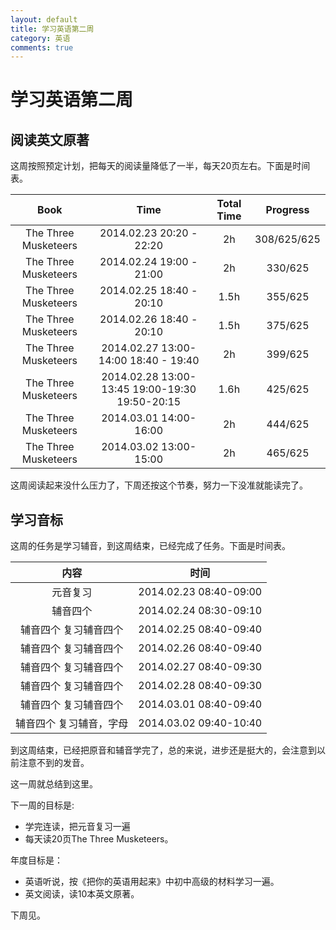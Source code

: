 ```yaml
---
layout: default
title: 学习英语第二周
category: 英语 
comments: true
---
```



# 学习英语第二周

## 阅读英文原著
这周按照预定计划，把每天的阅读量降低了一半，每天20页左右。下面是时间表。

| Book |	Time | Total Time | Progress |  
|:----:|  :----:|  :----:|  :----:|  
|The Three Musketeers|	2014.02.23  20:20 - 22:20 | 	 2h |308/625/625|   
|The Three Musketeers|	2014.02.24  19:00 - 21:00 	 |2h	 |330/625|  
|The Three Musketeers|	2014.02.25  18:40 - 20:10  	 |1.5h|	355/625  |
|The Three Musketeers|	2014.02.26 18:40 - 20:10|	 1.5h|	375/625|  
|The Three Musketeers|	2014.02.27 13:00-14:00 18:40 - 19:40	 |2h|	399/625 | 
|The Three Musketeers|	2014.02.28 13:00-13:45 19:00-19:30 19:50-20:15|	 1.6h	|425/625|  
|The Three Musketeers|	2014.03.01 14:00-16:00 	 |2h|	444/625|  
|The Three Musketeers|	2014.03.02 13:00-15:00 	 |2h|	465/625|  

这周阅读起来没什么压力了，下周还按这个节奏，努力一下没准就能读完了。

## 学习音标
这周的任务是学习辅音，到这周结束，已经完成了任务。下面是时间表。

| 内容 | 时间 |
|:--:|:--:|
|元音复习 |2014.02.23 08:40-09:00 |
|  辅音四个 | 2014.02.24 08:30-09:10  |
| 辅音四个 复习辅音四个 | 2014.02.25 08:40-09:40 |
| 辅音四个 复习辅音四个 | 2014.02.26 08:40-09:40 |
| 辅音四个 复习辅音四个 | 2014.02.27 08:40-09:30 |
| 辅音四个 复习辅音四个 | 2014.02.28 08:40-09:30 |
| 辅音四个 复习辅音四个 | 2014.03.01 08:40-09:40 |
|辅音四个 复习辅音，字母 | 2014.03.02 09:40-10:40 |

到这周结束，已经把原音和辅音学完了，总的来说，进步还是挺大的，会注意到以前注意不到的发音。

这一周就总结到这里。

下一周的目标是:

* 学完连读，把元音复习一遍
* 每天读20页The Three Musketeers。

年度目标是：

 * 英语听说，按《把你的英语用起来》中初中高级的材料学习一遍。
 * 英文阅读，读10本英文原著。

下周见。
